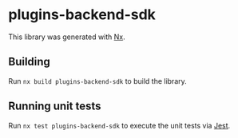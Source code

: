 # plugins-backend-sdk

This library was generated with [Nx](https://nx.dev).

## Building

Run `nx build plugins-backend-sdk` to build the library.

## Running unit tests

Run `nx test plugins-backend-sdk` to execute the unit tests via [Jest](https://jestjs.io).
